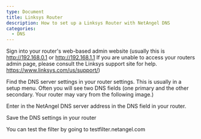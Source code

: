 ```yaml
---
type: Document
title: Linksys Router
description: How to set up a Linksys Router with NetAngel DNS
categories:
  - DNS
---
```

Sign into your router's web-based admin website (usually this is http://192.168.0.1 or http://192.168.1.1  If you are unable to access your routers admin page, please consult the Linksys support site for help.  https://www.linksys.com/us/support/)

Find the DNS server settings in your router settings.  This is usually in a setup menu.  Often you will see two DNS fields (one primary and the other secondary. Your router may vary from the following image.) 





Enter in the NetAngel DNS server address in the DNS field in your router.

Save the DNS settings in your router

You can test the filter by going to testfilter.netangel.com
